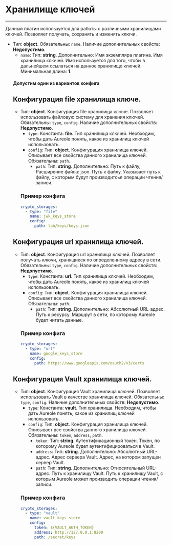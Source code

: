 # Хранилище ключей
***
Данный плагин используется для работы с различными хранилищами ключей. Позволяет получать, сохранять и изменять ключи.
- Тип: **object**. Обязательны: `name`. Наличие дополнительных свойств: **Недопустимо**.
  - `name`: Тип: **string**. Дополнительно: Имя экземпляра плагина. Имя хранилища ключей. Имя используется для того, чтобы в дальнейшем ссылаться на данное хранилище ключей. Минимальная длина: **1**.
  #### Допустим один из вариантов конфига
  ## Конфигурация file хранилища ключе.
  - Тип: **object**. Конфигурация file хранилища ключе. Позволяет использовать файловую систему для хранения ключей. Обязательны: `type`, `config`. Наличие дополнительных свойств: **Недопустимо**.
    - `type`: Константа: **file**. Тип хранилища ключей. Необходим, чтобы дать Aureole понять, какое из хранилищ ключей использовать.
    - `config`: Тип: **object**. Конфигурация хранилища ключей. Описывает все свойства данного хранилища ключей. Обязательны: `path`.
      - `path`: Тип: **string**. Дополнительно: Путь к файлу, Расширение файла:  json. Путь к файлу. Указывает путь к файлу, с которым будут производитсья операции чтения/записи.
    ### Пример конфига
    ```yaml
    crypto_storages:
      - type: "file"
        name: jwk_keys_store
        config:
          path: lab/keys/keys.json
    ```
  ## Конфигурация url хранилища ключей.
  - Тип: **object**. Конфигурация url хранилища ключей. Позволяет получать ключи, хранящиеся по определенному адресу в сети. Обязательны: `type`, `config`. Наличие дополнительных свойств: **Недопустимо**.
    - `type`: Константа: **url**. Тип хранилища ключей. Необходим, чтобы дать Aureole понять, какое из хранилищ ключей использовать.
    - `config`: Тип: **object**. Конфигурация хранилища ключей. Описывает все свойства данного хранилища ключей. Обязательны: `path`.
      - `path`: Тип: **string**. Дополнительно: Абсолютный URL-адрес. Путь к ресурсу. Маршрут в сети, по которому Aureole будет читать данные.
    ### Пример конфига
    ```yaml
    crypto_storages:
      - type: "url"
        name: google_keys_store
        config:
          path: https://www.googleapis.com/oauth2/v3/certs
    ```
  ## Конфигурация Vault хранилища ключей.
  - Тип: **object**. Конфигурация Vault хранилища ключей. Позволяет использовать Vault в качестве хранилища ключей. Обязательны: `type`, `config`. Наличие дополнительных свойств: **Недопустимо**.
    - `type`: Константа: **vault**. Тип хранилища. Необходим, чтобы дать Aureole понять, какое из хранилищ ключей использовать.
    - `config`: Тип: **object**. Конфигурация хранилища ключей. Описывает все свойства данного хранилища ключей. Обязательны: `token`, `address`, `path`.
      - `token`: Тип: **string**. Аутентификационный токен. Токен, по которому Aureole будет аутентифицироваться в Vault.
      - `address`: Тип: **string**. Дополнительно: Абсолютный URL-адрес. Адрес сервера Vault. Адрес, на котором запущен сервер Vault.
      - `path`: Тип: **string**. Дополнительно: Относительный URL-адрес. Путь к хранилищу Vault. Путь к хранилищу Vault, с которым Aureole может производить операции чтения/записи.
    ### Пример конфига
    ```yaml
    crypto_storages:
      - type: "vault"
        name: vault_keys_store
        config:
          token: ${VAULT_AUTH_TOKEN}
          address: http://127.0.0.1:8200
          path: /secret/keys
    ```
